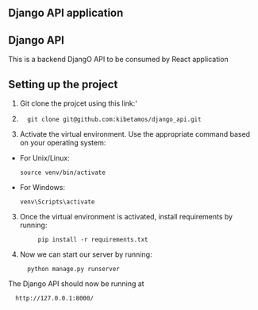 
## Django API application

## Django API </br>


This is a backend DjangO API to be consumed by React application</br>

## Setting up the project 

1. Git clone the projcet using this link:'
2. 
         git clone git@github.com:kibetamos/django_api.git


3. Activate the virtual environment. Use the appropriate command based on your operating system:

- For Unix/Linux:
  ```
  source venv/bin/activate
  ```

- For Windows:
  ```
  venv\Scripts\activate
  ```

3. Once the virtual environment is activated, install requirements by running:

            pip install -r requirements.txt

4. Now we can start our server by running:

         python manage.py runserver

The Django API should now be running at 

      http://127.0.0.1:8000/
